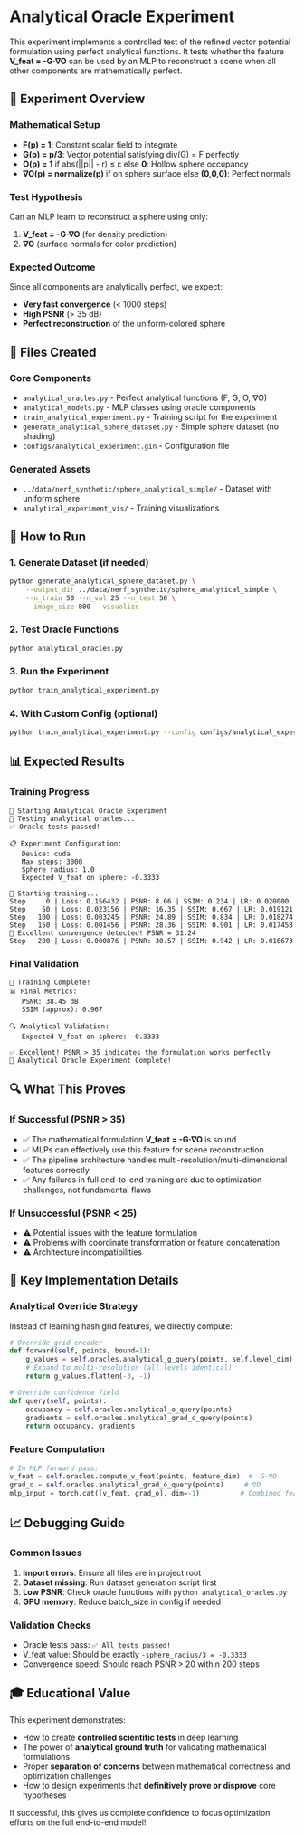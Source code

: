 # Analytical Oracle Experiment

This experiment implements a controlled test of the refined vector potential formulation using perfect analytical functions. It tests whether the feature **V_feat = -G⋅∇O** can be used by an MLP to reconstruct a scene when all other components are mathematically perfect.

## 🎯 Experiment Overview

### Mathematical Setup
- **F(p) = 1**: Constant scalar field to integrate
- **G(p) = p/3**: Vector potential satisfying div(G) = F perfectly  
- **O(p) = 1** if abs(||p|| - r) ≤ ε else **0**: Hollow sphere occupancy
- **∇O(p) = normalize(p)** if on sphere surface else **(0,0,0)**: Perfect normals

### Test Hypothesis
Can an MLP learn to reconstruct a sphere using only:
1. **V_feat = -G⋅∇O** (for density prediction)
2. **∇O** (surface normals for color prediction)

### Expected Outcome
Since all components are analytically perfect, we expect:
- **Very fast convergence** (< 1000 steps)
- **High PSNR** (> 35 dB) 
- **Perfect reconstruction** of the uniform-colored sphere

## 📁 Files Created

### Core Components
- `analytical_oracles.py` - Perfect analytical functions (F, G, O, ∇O)
- `analytical_models.py` - MLP classes using oracle components  
- `train_analytical_experiment.py` - Training script for the experiment
- `generate_analytical_sphere_dataset.py` - Simple sphere dataset (no shading)
- `configs/analytical_experiment.gin` - Configuration file

### Generated Assets
- `../data/nerf_synthetic/sphere_analytical_simple/` - Dataset with uniform sphere
- `analytical_experiment_vis/` - Training visualizations

## 🚀 How to Run

### 1. Generate Dataset (if needed)
```bash
python generate_analytical_sphere_dataset.py \
    --output_dir ../data/nerf_synthetic/sphere_analytical_simple \
    --n_train 50 --n_val 25 --n_test 50 \
    --image_size 800 --visualize
```

### 2. Test Oracle Functions
```bash
python analytical_oracles.py
```

### 3. Run the Experiment  
```bash
python train_analytical_experiment.py
```

### 4. With Custom Config (optional)
```bash
python train_analytical_experiment.py --config configs/analytical_experiment.gin
```

## 📊 Expected Results

### Training Progress
```
🔮 Starting Analytical Oracle Experiment
🧪 Testing analytical oracles...
✅ Oracle tests passed!

📋 Experiment Configuration:
   Device: cuda
   Max steps: 3000
   Sphere radius: 1.0
   Expected V_feat on sphere: -0.3333

🚀 Starting training...
Step     0 | Loss: 0.156432 | PSNR: 8.06 | SSIM: 0.234 | LR: 0.020000
Step    50 | Loss: 0.023156 | PSNR: 16.35 | SSIM: 0.667 | LR: 0.019121
Step   100 | Loss: 0.003245 | PSNR: 24.89 | SSIM: 0.834 | LR: 0.018274
Step   150 | Loss: 0.001456 | PSNR: 28.36 | SSIM: 0.901 | LR: 0.017458
🎉 Excellent convergence detected! PSNR = 31.24
Step   200 | Loss: 0.000876 | PSNR: 30.57 | SSIM: 0.942 | LR: 0.016673
```

### Final Validation
```
🏁 Training Complete!
📊 Final Metrics:
   PSNR: 38.45 dB
   SSIM (approx): 0.967

🔍 Analytical Validation:
   Expected V_feat on sphere: -0.3333

✅ Excellent! PSNR > 35 indicates the formulation works perfectly
🔮 Analytical Oracle Experiment Complete!
```

## 🔍 What This Proves

### If Successful (PSNR > 35)
- ✅ The mathematical formulation **V_feat = -G⋅∇O** is sound
- ✅ MLPs can effectively use this feature for scene reconstruction
- ✅ The pipeline architecture handles multi-resolution/multi-dimensional features correctly
- ✅ Any failures in full end-to-end training are due to optimization challenges, not fundamental flaws

### If Unsuccessful (PSNR < 25)
- ⚠️ Potential issues with the feature formulation
- ⚠️ Problems with coordinate transformation or feature concatenation
- ⚠️ Architecture incompatibilities

## 🔧 Key Implementation Details

### Analytical Override Strategy
Instead of learning hash grid features, we directly compute:
```python
# Override grid encoder
def forward(self, points, bound=1):
    g_values = self.oracles.analytical_g_query(points, self.level_dim)
    # Expand to multi-resolution (all levels identical)
    return g_values.flatten(-3, -1)

# Override confidence field  
def query(self, points):
    occupancy = self.oracles.analytical_o_query(points)
    gradients = self.oracles.analytical_grad_o_query(points)
    return occupancy, gradients
```

### Feature Computation
```python
# In MLP forward pass:
v_feat = self.oracles.compute_v_feat(points, feature_dim)  # -G⋅∇O
grad_o = self.oracles.analytical_grad_o_query(points)     # ∇O  
mlp_input = torch.cat([v_feat, grad_o], dim=-1)          # Combined features
```

## 📈 Debugging Guide

### Common Issues
1. **Import errors**: Ensure all files are in project root
2. **Dataset missing**: Run dataset generation script first  
3. **Low PSNR**: Check oracle functions with `python analytical_oracles.py`
4. **GPU memory**: Reduce batch_size in config if needed

### Validation Checks
- Oracle tests pass: `✅ All tests passed!`
- V_feat value: Should be exactly `-sphere_radius/3 = -0.3333`
- Convergence speed: Should reach PSNR > 20 within 200 steps

## 🎓 Educational Value

This experiment demonstrates:
- How to create **controlled scientific tests** in deep learning
- The power of **analytical ground truth** for validating mathematical formulations  
- Proper **separation of concerns** between mathematical correctness and optimization challenges
- How to design experiments that **definitively prove or disprove** core hypotheses

If successful, this gives us complete confidence to focus optimization efforts on the full end-to-end model! 